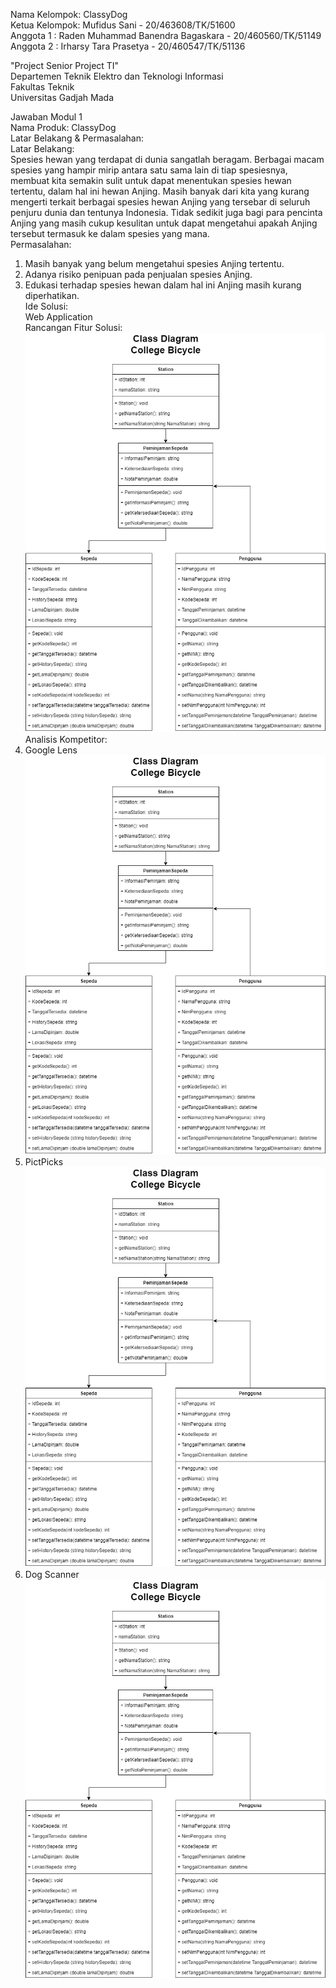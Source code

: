 Nama Kelompok: ClassyDog  
Ketua Kelompok: Mufidus Sani - 20/463608/TK/51600  
Anggota 1 : Raden Muhammad Banendra Bagaskara - 20/460560/TK/51149  
Anggota 2 : Irharsy Tara Prasetya - 20/460547/TK/51136  
  
"Project Senior Project TI"  
Departemen Teknik Elektro dan Teknologi Informasi  
Fakultas Teknik  
Universitas Gadjah Mada  
  
Jawaban Modul 1  
Nama Produk: ClassyDog  
Latar Belakang & Permasalahan:  
Latar Belakang:  
Spesies hewan yang terdapat di dunia sangatlah beragam. Berbagai macam spesies yang hampir mirip antara satu sama lain di tiap spesiesnya, membuat kita semakin sulit untuk dapat menentukan spesies hewan tertentu, dalam hal ini hewan Anjing. Masih banyak dari kita yang kurang mengerti terkait berbagai spesies hewan Anjing yang tersebar di seluruh penjuru dunia dan tentunya Indonesia. Tidak sedikit juga bagi para pencinta Anjing yang masih cukup kesulitan untuk dapat mengetahui apakah Anjing tersebut termasuk ke dalam spesies yang mana.  
Permasalahan:  
1. Masih banyak yang belum mengetahui spesies Anjing tertentu.  
2. Adanya risiko penipuan pada penjualan spesies Anjing.  
3. Edukasi terhadap spesies hewan dalam hal ini Anjing masih kurang diperhatikan.  
Ide Solusi:  
Web Application  
Rancangan Fitur Solusi:  
![fitur_solusi](https://github.com/mufidussani/college-bicycle/blob/main/image/Class%20Diagram%20College%20Bicycle.png?raw=true)  
Analisis Kompetitor:  
1. Google Lens  
![google_lens](https://github.com/mufidussani/college-bicycle/blob/main/image/Class%20Diagram%20College%20Bicycle.png?raw=true)  
2. PictPicks  
![PictPicks](https://github.com/mufidussani/college-bicycle/blob/main/image/Class%20Diagram%20College%20Bicycle.png?raw=true)  
3. Dog Scanner  
![dog_scanner](https://github.com/mufidussani/college-bicycle/blob/main/image/Class%20Diagram%20College%20Bicycle.png?raw=true)  